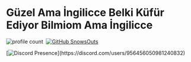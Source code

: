 # Güzel Ama İngilicce Belki Küfür Ediyor Bilmiom Ama İngilicce

![profile count](https://komarev.com/ghpvc/?username=SnowsOuts&color=8b72ff)&nbsp;
[![GitHub SnowsOuts](https://img.shields.io/github/followers/SnowsOuts?label=follow&style=social)](https://github.com/SnowsOuts)&nbsp;

[![Discord Presence](https://lanyard-profile-readme.vercel.app/api/956456050981240832?theme=light&bg=7ad3f5&animated=false&hideDiscrim=true&borderRadius=30px&idleMessage=Probably%20doing%20something%20else...)](https://discord.com/users/956456050981240832)
